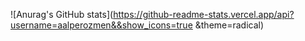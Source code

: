 ![Anurag's GitHub stats](https://github-readme-stats.vercel.app/api?username=aalperozmen&&show_icons=true &theme=radical)
